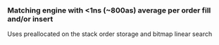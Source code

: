 ### Matching engine with <1ns (~800as) average per order fill and/or insert

Uses preallocated on the stack order storage and bitmap linear search
